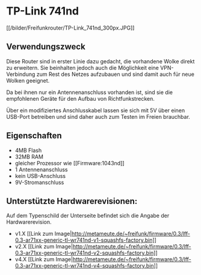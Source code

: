 # TP-Link 741nd
[[/bilder/Freifunkrouter/TP-Link_741nd_300px.JPG]]

## Verwendungszweck
Diese Router sind in erster Linie dazu gedacht, die vorhandene Wolke direkt zu erweitern.
Sie beinhalten jedoch auch die Möglichkeit eine VPN-Verbindung zum Rest des Netzes aufzubauen und sind damit auch für neue Wolken geeignet.

Da bei ihnen nur ein Antennenanschluss vorhanden ist, sind sie die empfohlenen Geräte für den Aufbau von Richtfunkstrecken.

Über ein modifiziertes Anschlusskabel lassen sie sich mit 5V über einen USB-Port betreiben und sind daher auch zum Testen im Freien brauchbar.

## Eigenschaften
* 4MB Flash
* 32MB RAM
* gleicher Prozessor wie [[Firmware:1043nd]]
* 1 Antennenanschluss
* kein USB-Anschluss
* 9V-Stromanschluss

## Unterstützte Hardwarerevisionen:
Auf dem Typenschild der Unterseite befindet sich die Angabe der Hardwarerevision.

* v1.X [[Link zum Image|http://metameute.de/~freifunk/firmware/0.3/lff-0.3-ar71xx-generic-tl-wr741nd-v1-squashfs-factory.bin]]
* v2.X [[Link zum Image|http://metameute.de/~freifunk/firmware/0.3/lff-0.3-ar71xx-generic-tl-wr741nd-v2-squashfs-factory.bin]]
* v4.X [[Link zum Image|http://metameute.de/~freifunk/firmware/0.3/lff-0.3-ar71xx-generic-tl-wr741nd-v4-squashfs-factory.bin]]
